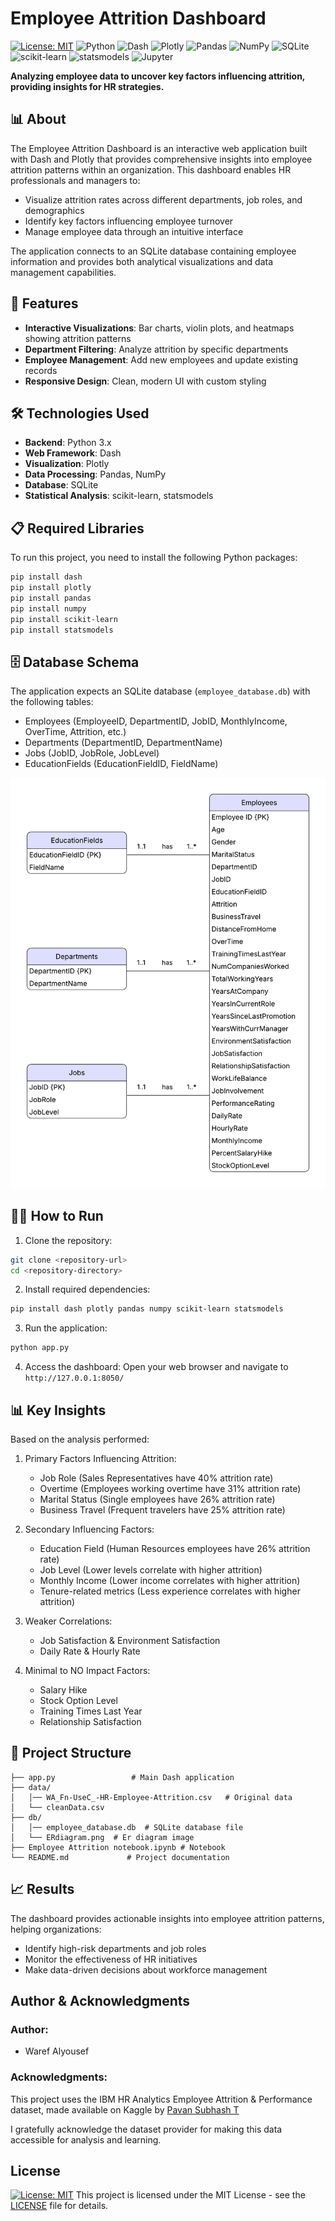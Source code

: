 # Employee Attrition Dashboard
[![License: MIT](https://img.shields.io/badge/License-MIT-yellow.svg)](https://opensource.org/licenses/MIT)
![Python](https://img.shields.io/badge/python-3670A0?style=for-the-badge&logo=python&logoColor=ffdd54)
![Dash](https://img.shields.io/badge/Dash-282C34?style=for-the-badge&logo=plotly&logoColor=white)
![Plotly](https://img.shields.io/badge/Plotly-3F4F75?style=for-the-badge&logo=plotly&logoColor=white)
![Pandas](https://img.shields.io/badge/pandas-%23150458.svg?style=for-the-badge&logo=pandas&logoColor=white)
![NumPy](https://img.shields.io/badge/NumPy-013243?style=for-the-badge&logo=numpy&logoColor=white)
![SQLite](https://img.shields.io/badge/SQLite-044A64?style=for-the-badge&logo=sqlite&logoColor=white)
![scikit-learn](https://img.shields.io/badge/scikit--learn-F7931E?style=for-the-badge&logo=scikitlearn&logoColor=white)
![statsmodels](https://img.shields.io/badge/statsmodels-005C5C?style=for-the-badge&logo=python&logoColor=white)
![Jupyter](https://img.shields.io/badge/Jupyter-F37626?style=for-the-badge&logo=jupyter&logoColor=white)

**Analyzing employee data to uncover key factors influencing attrition, providing insights for HR strategies.**

## 📊 About

The Employee Attrition Dashboard is an interactive web application built with Dash and Plotly that provides comprehensive insights into employee attrition patterns within an organization. This dashboard enables HR professionals and managers to:

- Visualize attrition rates across different departments, job roles, and demographics
- Identify key factors influencing employee turnover
- Manage employee data through an intuitive interface

The application connects to an SQLite database containing employee information and provides both analytical visualizations and data management capabilities.

## 🚀 Features

- **Interactive Visualizations**: Bar charts, violin plots, and heatmaps showing attrition patterns
- **Department Filtering**: Analyze attrition by specific departments
- **Employee Management**: Add new employees and update existing records
- **Responsive Design**: Clean, modern UI with custom styling

## 🛠️ Technologies Used

- **Backend**: Python 3.x
- **Web Framework**: Dash
- **Visualization**: Plotly
- **Data Processing**: Pandas, NumPy
- **Database**: SQLite
- **Statistical Analysis**: scikit-learn, statsmodels

## 📋 Required Libraries

To run this project, you need to install the following Python packages:

```bash
pip install dash
pip install plotly
pip install pandas
pip install numpy
pip install scikit-learn
pip install statsmodels
```

## 🗄️ Database Schema
The application expects an SQLite database (`employee_database.db`) with the following tables:

- Employees (EmployeeID, DepartmentID, JobID, MonthlyIncome, OverTime, Attrition, etc.)
- Departments (DepartmentID, DepartmentName)
- Jobs (JobID, JobRole, JobLevel)
- EducationFields (EducationFieldID, FieldName)
<img src="db/ERdiagram.png" alt="ER Diagram" width="600"/>

## 🏃‍♂️ How to Run
1. Clone the repository:
```bash
git clone <repository-url>
cd <repository-directory>
```

2. Install required dependencies:
```bash
pip install dash plotly pandas numpy scikit-learn statsmodels
```
3. Run the application:
```bash
python app.py
```

4. Access the dashboard:
Open your web browser and navigate to `http://127.0.0.1:8050/`


## 📊 Key Insights
Based on the analysis performed:

1. Primary Factors Influencing Attrition:
    - Job Role (Sales Representatives have 40% attrition rate)
    - Overtime (Employees working overtime have 31% attrition rate)
    - Marital Status (Single employees have 26% attrition rate)
    - Business Travel (Frequent travelers have 25% attrition rate)

2. Secondary Influencing Factors:
    - Education Field (Human Resources employees have 26% attrition rate)
    - Job Level (Lower levels correlate with higher attrition)
    - Monthly Income (Lower income correlates with higher attrition)
    - Tenure-related metrics (Less experience correlates with higher attrition)

3. Weaker Correlations:
    - Job Satisfaction & Environment Satisfaction
    - Daily Rate & Hourly Rate

4. Minimal to NO Impact Factors:
    - Salary Hike
    - Stock Option Level
    - Training Times Last Year
    - Relationship Satisfaction

## 📁 Project Structure
```text
├── app.py                 # Main Dash application
├── data/
│   │── WA_Fn-UseC_-HR-Employee-Attrition.csv   # Original data
│   └── cleanData.csv  
├── db/
│   │── employee_database.db  # SQLite database file
│   └── ERdiagram.png  # Er diagram image
├── Employee Attrition notebook.ipynb # Notebook
└── README.md             # Project documentation
```

## 📈 Results
The dashboard provides actionable insights into employee attrition patterns, helping organizations:

- Identify high-risk departments and job roles
- Monitor the effectiveness of HR initiatives
- Make data-driven decisions about workforce management

## Author & Acknowledgments

### Author:
- Waref Alyousef

### Acknowledgments:

This project uses the IBM HR Analytics Employee Attrition & Performance dataset, made available on Kaggle by <a href="https://www.kaggle.com/datasets/pavansubhasht/ibm-hr-analytics-attrition-dataset/data" target="_blank">
  Pavan Subhash T
</a>

I gratefully acknowledge the dataset provider for making this data accessible for analysis and learning.

## License

[![License: MIT](https://img.shields.io/badge/License-MIT-yellow.svg)](https://opensource.org/licenses/MIT)
This project is licensed under the MIT License - see the [LICENSE](LICENSE) file for details.
